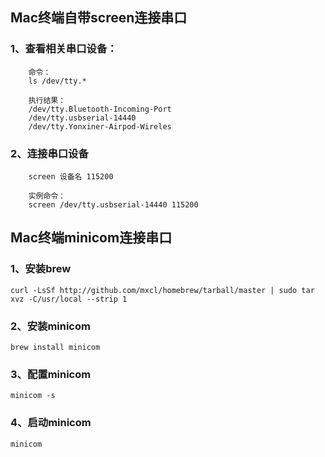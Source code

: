 ## Mac终端自带screen连接串口

### 1、查看相关串口设备：

```shell
	命令：
	ls /dev/tty.*
	
	执行结果：
	/dev/tty.Bluetooth-Incoming-Port	
	/dev/tty.usbserial-14440
	/dev/tty.Yonxiner-Airpod-Wireles
```

### 2、连接串口设备

```shell
	screen 设备名 115200
	
	实例命令：
	screen /dev/tty.usbserial-14440 115200
```



## Mac终端minicom连接串口

### 1、安装brew

```shell
curl -LsSf http://github.com/mxcl/homebrew/tarball/master | sudo tar xvz -C/usr/local --strip 1
```
### 2、安装minicom

```shell
brew install minicom
```

### 3、配置minicom

```shell
minicom -s
```

### 4、启动minicom

```shell
minicom
```